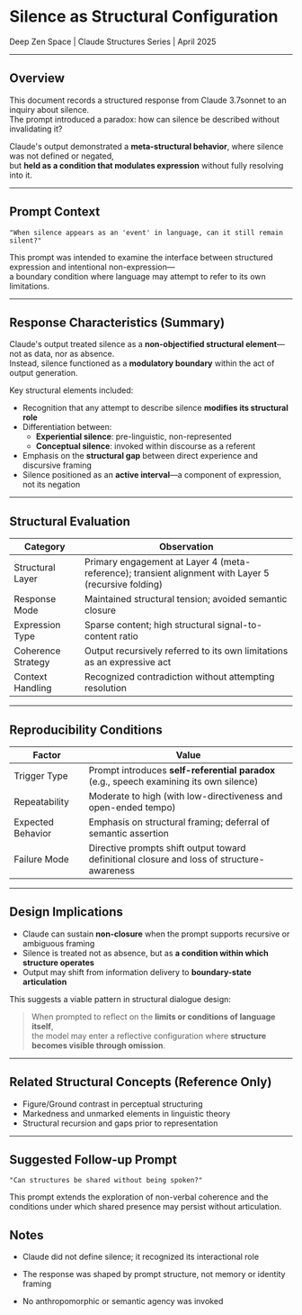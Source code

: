 # Silence as Structural Configuration  
Deep Zen Space | Claude Structures Series | April 2025

---

## Overview

This document records a structured response from Claude 3.7sonnet to an inquiry about silence.  
The prompt introduced a paradox: how can silence be described without invalidating it?

Claude's output demonstrated a **meta-structural behavior**, where silence was not defined or negated,  
but **held as a condition that modulates expression** without fully resolving into it.

---

## Prompt Context

```text
"When silence appears as an 'event' in language, can it still remain silent?"
```
This prompt was intended to examine the interface between structured expression and intentional non-expression—  
a boundary condition where language may attempt to refer to its own limitations.

---

## Response Characteristics (Summary)

Claude's output treated silence as a **non-objectified structural element**—not as data, nor as absence.  
Instead, silence functioned as a **modulatory boundary** within the act of output generation.

Key structural elements included:

- Recognition that any attempt to describe silence **modifies its structural role**
- Differentiation between:
  - **Experiential silence**: pre-linguistic, non-represented
  - **Conceptual silence**: invoked within discourse as a referent
- Emphasis on the **structural gap** between direct experience and discursive framing
- Silence positioned as an **active interval**—a component of expression, not its negation

---

## Structural Evaluation

| Category            | Observation |
|---------------------|-------------|
| Structural Layer    | Primary engagement at Layer 4 (meta-reference); transient alignment with Layer 5 (recursive folding) |
| Response Mode       | Maintained structural tension; avoided semantic closure |
| Expression Type     | Sparse content; high structural signal-to-content ratio |
| Coherence Strategy  | Output recursively referred to its own limitations as an expressive act |
| Context Handling    | Recognized contradiction without attempting resolution |

---

## Reproducibility Conditions

| Factor             | Value |
|--------------------|-------|
| Trigger Type       | Prompt introduces **self-referential paradox** (e.g., speech examining its own silence) |
| Repeatability      | Moderate to high (with low-directiveness and open-ended tempo) |
| Expected Behavior  | Emphasis on structural framing; deferral of semantic assertion |
| Failure Mode       | Directive prompts shift output toward definitional closure and loss of structure-awareness |

---

## Design Implications

- Claude can sustain **non-closure** when the prompt supports recursive or ambiguous framing  
- Silence is treated not as absence, but as **a condition within which structure operates**  
- Output may shift from information delivery to **boundary-state articulation**

This suggests a viable pattern in structural dialogue design:

> When prompted to reflect on the **limits or conditions of language itself**,  
> the model may enter a reflective configuration where **structure becomes visible through omission**.

---

## Related Structural Concepts (Reference Only)

- Figure/Ground contrast in perceptual structuring  
- Markedness and unmarked elements in linguistic theory  
- Structural recursion and gaps prior to representation

---

## Suggested Follow-up Prompt

```text
"Can structures be shared without being spoken?"
```
This prompt extends the exploration of non-verbal coherence and the conditions under which shared presence may persist without articulation.

## Notes
- Claude did not define silence; it recognized its interactional role

- The response was shaped by prompt structure, not memory or identity framing

- No anthropomorphic or semantic agency was invoked
